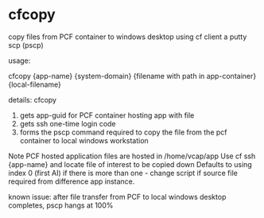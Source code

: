# cfcopy
copy files from PCF container to windows desktop using cf client a putty scp (pscp)

usage: 

cfcopy {app-name} {system-domain} {filename with path in app-container} {local-filename}

details:
cfcopy
  1. gets app-guid for PCF container hosting app with file
  2. gets ssh one-time login code
  3. forms the pscp command required to copy the file from the pcf container to local windows workstation
  
Note PCF hosted application files are hosted in /home/vcap/app
Use cf ssh {app-name} and locate file of interest to be copied down
Defaults to using index 0 (first AI) if there is more than one - change script if source file required from difference app instance.

known issue: after file transfer from PCF to local windows desktop completes, pscp hangs at 100%

